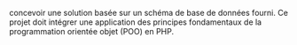 concevoir une solution basée sur un schéma de base de données fourni. Ce projet doit intégrer une application des principes fondamentaux de la programmation orientée objet (POO) en PHP. 